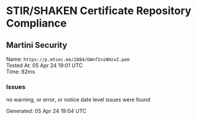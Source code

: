 # STIR/SHAKEN Certificate Repository Compliance

## Martini Security

Name: `https://p.mtsec.me/2884/GWnfIniNHzxZ.pem`\
Tested At: 05 Apr 24 19:01 UTC\
Time: 82ms

### Issues

no warning, or error, or notice date level issues were found

Generated: 05 Apr 24 19:04 UTC